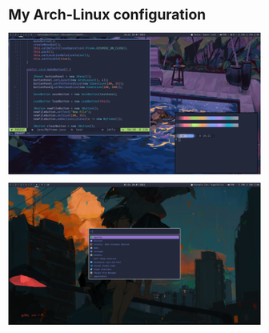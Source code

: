 # My Arch-Linux configuration

![Alt Text](https://github.com/w8ste/screenshots/blob/main/float_nvim.png)

![Alt Text](https://github.com/w8ste/screenshots/blob/main/rofi_full.png)
